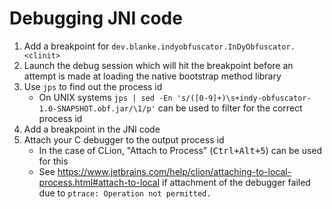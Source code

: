 # Debugging JNI code

1. Add a breakpoint for `dev.blanke.indyobfuscator.InDyObfuscator.<clinit>`
2. Launch the debug session which will hit the breakpoint before an attempt is made at
   loading the native bootstrap method library
3. Use `jps` to find out the process id
    - On UNIX systems `jps | sed -En 's/([0-9]+)\s+indy-obfuscator-1.0-SNAPSHOT.obf.jar/\1/p'` can
      be used to filter for the correct process id
4. Add a breakpoint in the JNI code
5. Attach your C debugger to the output process id
    - In the case of CLion, "Attach to Process" (<kbd>Ctrl+Alt+5</kbd>) can be used for this
    - See https://www.jetbrains.com/help/clion/attaching-to-local-process.html#attach-to-local if
      attachment of the debugger failed due to `ptrace: Operation not permitted.`

